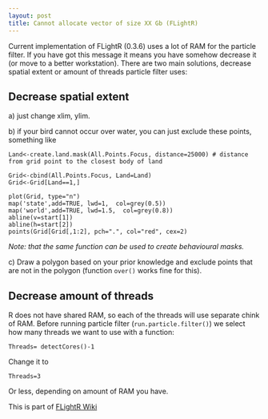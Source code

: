 ```yaml
---
layout: post
title: Cannot allocate vector of size XX Gb (FLightR)
---
```


Current implementation of FLightR (0.3.6) uses a lot of RAM for the particle filter. If you have got this message it means you have somehow decrease it (or move to a better workstation). There are two main solutions, decrease spatial extent 
or amount of threads particle filter uses:

  
## Decrease spatial extent

a) just change xlim, ylim.

b) if your bird cannot occur over water, you can just exclude these points, something like

```{r}
Land<-create.land.mask(All.Points.Focus, distance=25000) # distance from grid point to the closest body of land

Grid<-cbind(All.Points.Focus, Land=Land)
Grid<-Grid[Land==1,]

plot(Grid, type="n")
map('state',add=TRUE, lwd=1,  col=grey(0.5))
map('world',add=TRUE, lwd=1.5,  col=grey(0.8))
abline(v=start[1])
abline(h=start[2])
points(Grid[Grid[,1:2], pch=".", col="red", cex=2) 
```

_Note: that the same function can be used to create behavioural masks._

c) Draw a polygon based on your prior knowledge and exclude points that are not in the polygon (function `over()` works fine for this).

## Decrease amount of threads
R does not have shared RAM, so each of the threads will use separate chink of RAM. Before running particle filter (`run.particle.filter()`) we select how many threads we want to use with a function:

```{r}
Threads= detectCores()-1
```

Change it to 

```{r}
Threads=3
```

Or less, depending on amount of RAM you have.

This is part of [FLightR Wiki](https://github.com/eldarrak/FLightR/wiki/FLightR)
